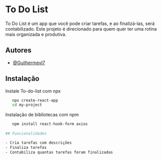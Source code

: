 # To Do List

To Do List é um app que você pode criar tarefas, e ao finalizá-las, será contabilizado. Este projeto é direcionado para quem quer ter uma rotina mais organizada e produtiva. 



## Autores

- [@Guilhermevl7](https://github.com/Guilhermevl7/To-do-list-)


## Instalação

Instale To-do-list com npx

```bash
   npx create-react-app
   cd my-project
```
 Instalação de bibliotecas com npm 

```bash
   npm install react-hook-form axios
    
## Funcionalidades

- Cria tarefas com descrições
- Finaliza tarefas 
- Contabiliza quantas tarefas foram finalizadas 

